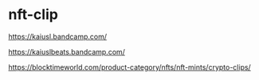 # nft-clip

https://kaiusl.bandcamp.com/

https://kaiuslbeats.bandcamp.com/

https://blocktimeworld.com/product-category/nfts/nft-mints/crypto-clips/

